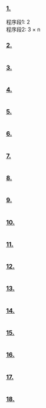 ### [1.](../programs/chapter11/11.1.c)

程序段1: 2 <br>
程序段2: 3 $\times$ n

### [2.](../programs/chapter11/11.2.c)

```c

```

### [3.](../programs/chapter11/11.3.c)

```c

```

### [4.](../programs/chapter11/11.4.c)

```c

```

### [5.](../programs/chapter11/11.5.c)

```c

```

### [6.](../programs/chapter11/11.6.c)

```c

```

### [7.](../programs/chapter11/11.7.c)

```c

```

### [8.](../programs/chapter11/11.8.c)

```c

```

### [9.](../programs/chapter11/11.9.c)

```c

```

### [10.](../programs/chapter11/11.10.c)

```c

```

### [11.](../programs/chapter11/11.11.c)

```c

```

### [12.](../programs/chapter11/11.12.c)

```c

```

### [13.](../programs/chapter11/11.13.c)

```c

```

### [14.](../programs/chapter11/11.14.c)

```c

```

### [15.](../programs/chapter11/11.15.c)

```c

```

### [16.](../programs/chapter11/11.16.c)

```c

```

### [17.](../programs/chapter11/11.17.c)

```c

```

### [18.](../programs/chapter11/11.18.c)

```c

```


